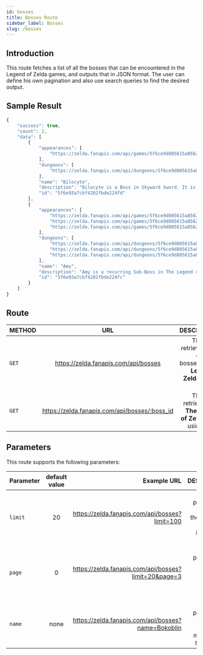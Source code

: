 ```yaml
---
id: bosses
title: Bosses Route
sidebar_label: Bosses
slug: /bosses
---
```


## Introduction

This route fetches a list of all the bosses that can be encountered in the Legend of Zelda games, and outputs that in JSON format. The user can define his own pagination and also use search queries to find the desired output. 

## Sample Result

```javascript
{
	"success": true,
	"count": 2,
	"data": [
		{
			"appearances": [
				"https://zelda.fanapis.com/api/games/5f6ce9d805615a85623ec2c8"
			],
			"dungeons": [
				"https://zelda.fanapis.com/api/dungeons/5f6ce9d805615a85623ec2c8"
			],
			"name": "Bilocyte",
			"description": "Bilocyte is a Boss in Skyward Sword. It is a large parasite that infiltrates and possesses Levias, who lives inside the giant Thunderhead near Skyloft. ",
			"id": "5f6e93a7cbf4202fbde224fd"
		},
		{
			"appearances": [
				"https://zelda.fanapis.com/api/games/5f6ce9d805615a85623ec2ba",
				"https://zelda.fanapis.com/api/games/5f6ce9d805615a85623ec2bc",
				"https://zelda.fanapis.com/api/games/5f6ce9d805615a85623ec2c0"
			],
			"dungeons": [
				"https://zelda.fanapis.com/api/dungeons/5f6ce9d805615a85623ec2ba",
				"https://zelda.fanapis.com/api/dungeons/5f6ce9d805615a85623ec2bc",
				"https://zelda.fanapis.com/api/dungeons/5f6ce9d805615a85623ec2c0"
			],
			"name": "Amy",
			"description": "Amy is a recurring Sub-Boss in The Legend of Zelda series. She is the youngest of the four Poe Sisters. ",
			"id": "5f6e93a7cbf4202fbde224fc"
		}
	]
}
```


## Route

| METHOD        |      URL      |   DESCRIPTION |
| ------------- | :-----------: | -----: |
| `GET`         | https://zelda.fanapis.com/api/bosses | This route retrieves a list of all the bosses of **The Legend of Zelda** games so far. |
| `GET`         | https://zelda.fanapis.com/api/bosses/:boss_id | This route retrieves one **The Legend of Zelda** boss using its ID. |

## Parameters

This route supports the following parameters:

| Parameter        |      default value      | Example URL |  DESCRIPTION |
| ------------- | :-----------: | -----: |  -----: |
| `limit`        | 20 | https://zelda.fanapis.com/api/bosses?limit=100 | This parameter is used to set the maximum amount of items in the response |
| `page`         | 0 | https://zelda.fanapis.com/api/bosses?limit=20&page=3 | This parameter is used no navigate between pages of results |
| `name`         | none | https://zelda.fanapis.com/api/bosses?name=Bokoblin  | This parameter is used to search for monsters by their names |
